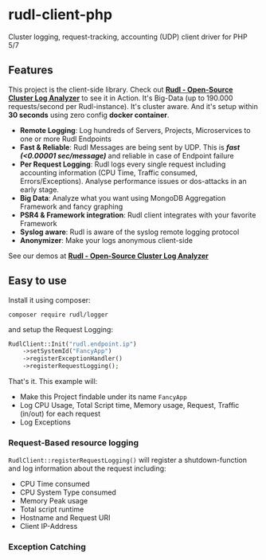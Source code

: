# rudl-client-php

Cluster logging, request-tracking, accounting (UDP) client driver for PHP 5/7


## Features

This project is the client-side library. Check out __[Rudl - Open-Source Cluster Log Analyzer](https://github.com/dermatthes/rudl-frontend)__
to see it in Action. It's Big-Data (up to 190.000 requests/second per Rudl-instance). It's cluster aware. And it's setup within __30 seconds__ using zero config __docker container__.

- __Remote Logging__: Log hundreds of Servers, Projects, Microservices to one or more Rudl Endpoints
- __Fast & Reliable__: Rudl Messages are being sent by UDP. This is ***fast (<0.00001 sec/message)*** and reliable in case of Endpoint failure
- __Per Request Logging__: Rudl logs every single request including accounting information (CPU Time, Traffic consumed, Errors/Exceptions). Analyse performance issues or dos-attacks in an early stage. 
- __Big Data__: Analyze what you want using MongoDB Aggregation Framework and fancy graphing
- __PSR4 & Framework integration__: Rudl client integrates with your favorite Framework
- __Syslog aware__: Rudl is aware of the syslog remote logging protocol
- __Anonymizer__: Make your logs anonymous client-side

See our demos at __[Rudl - Open-Source Cluster Log Analyzer](https://github.com/dermatthes/rudl-frontend)__

## Easy to use

Install it using composer:

```
composer require rudl/logger
```

and setup the Request Logging:

```php
RudlClient::Init("rudl.endpoint.ip")
    ->setSystemId("FancyApp")
    ->registerExceptionHandler()
    ->registerRequestLogging();
```

That's it. This example will:

- Make this Project findable under its name `FancyApp`
- Log CPU Usage, Total Script time, Memory usage, Request, Traffic (in/out) for each request
- Log Exceptions

### Request-Based resource logging

``RudlClient::registerRequestLogging()`` will register a shutdown-function and log information about the
request including:

- CPU Time consumed
- CPU System Type consumed
- Memory Peak usage
- Total script runtime
- Hostname and Request URI
- Client IP-Address

### Exception Catching


